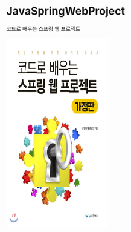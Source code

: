 # JavaSpringWebProject
코드로 배우는 스프링 웹 프로젝트

<img src="https://github.com/gototheTK/JavaSpringWebProject/blob/master/bookImage.jpg?raw=true" width="270" height="500">
